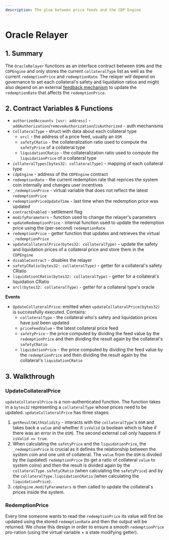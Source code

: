 ```yaml
---
description: The glue between price feeds and the CDP Engine
---
```


# Oracle Relayer

## 1. Summary <a id="1-introduction"></a>

The `OracleRelayer` functions as an interface contract between `OSM`s and the `CDPEngine` and only stores the current `collateralType` list as well as the current `redemptionPrice` and `redemptionRate`. The relayer will depend on governance to set each collateral's safety and liquidation ratios and might also depend on an external [feedback mechanism](https://reflexer-labs.gitbook.io/geb/system-contracts/feedback-mechanism-module) to update the `redemptionRate` that affects the `redemptionPrice`.

## 2. Contract Variables & Functions <a id="2-contract-details"></a>

* `authorizedAccounts [usr: address]` - `addAuthorization`/`removeAuthorization`/`isAuthorized` - auth mechanisms
* `CollateralType` - struct with data about each collateral type
  * `orcl` - the address of a price feed, usually an `OSM`
  * `safetyCRatio` - the collateralization ratio used to compute the `safetyPrice` of a collateral type
  * `liquidationCRatio` - the collateralization ratio used to compute the `liquidationPrice` of a collateral type
* `collateralTypes[bytes32: collateralType]` - mapping of each collateral type
* `cdpEngine` - address of the `CDPEngine` contract
* `redemptionRate` - the current redemption rate that reprices the system coin internally and changes user incentives
* `_redemptionPrice` - virtual variable that does not reflect the latest `redemptionPrice`
* `redemptionPriceUpdateTime` - last time when the redemption price was updated
* `contractEnabled` - settlement flag
* `modifyParameters` - function used to change the relayer's parameters
* `updateRedemptionPrice` - internal function used to update the redemption price using the \(per-second\) `redemptionRate`
* `redemptionPrice` - getter function that updates and retrieves the virtual `_redemptionPrice`
* `updateCollateralPrice(bytes32: collateralType)` - update the safety and liquidation prices of a collateral price and store them in the `CDPEngine`
* `disableContract` - disables the relayer
* `safetyCRatio(bytes32: collateralType)` - getter for a collateral's safety CRatio
* `liquidationCRatio(bytes32: collateralType)` - getter for a collateral's liquidation CRatio
* `orcl(bytes32: collateralType)` - getter for a collateral type's oracle

**Events**

* `UpdateCollateralPrice`: emitted when `updateCollateralPrice(bytes32)` is successfully executed.  Contains:
  * `collateralType` - the collateral who's safety and liquidation prices have just been updated
  * `priceFeedValue` - the latest collateral price feed
  * `safetyPrice` - the price computed by dividing the feed value by the `redemptionPrice` and then dividing the result again by the collateral's `safetyCRatio`
  * `liquidationPrice` - the price computed by dividing the feed value by the `redemptionPrice` and then dividing the result again by the collateral's `liquidationCRatio`

## 3. Walkthrough <a id="3-key-mechanisms-and-concepts"></a>

### UpdateCollateralPrice <a id="poke"></a>

`updateCollateralPrice` is a non-authenticated function. The function takes in a `bytes32` representing a `collateralType` whose prices need to be updated. `updateCollateralPrice` has three stages:

1. `getResultWithValidity` - interacts with the `collateralType`'s `OSM` and takes back a `value` and whether it  `isValid` \(a boolean which is false if there was an error in the `OSM`\). The second external call only happens if `isValid == true`.
2. When calculating the `safetyPrice` and the `liquidationPrice`, the `_redemptionPrice` is crucial as it defines the relationship between the system coin and one unit of collateral. The `value` from the `OSM` is  divided by the \(updated\) `redemptionPrice` \(to get a ratio of collateral `value` to system coins\) and then the result is divided again by the `collateralType.safetyCRatio` \(when calculating the `safetyPrice`\) and by the `collateralType.liquidationCRatio` \(when calculating the `liquidationPrice`\).
3. `cdpEngine.modifyParameters` is then called to update the collateral's prices inside the system.

### RedemptionPrice

Every time someone wants to read the `redemptionPrice` its value will first be updated using the stored `redemptionRate` and then the output will be returned. We chose this design in order to ensure a smooth `redemptionPrice` pro-ration \(using the virtual variable + a state modifying getter\).

